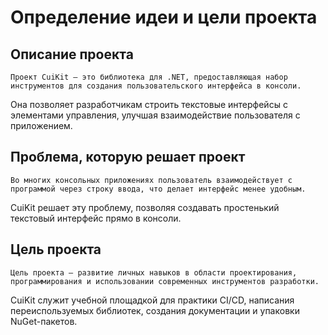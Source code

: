 # Определение идеи и цели проекта
## Описание проекта
    Проект CuiKit — это библиотека для .NET, предоставляющая набор инструментов для создания пользовательского интерфейса в консоли.
Она позволяет разработчикам строить текстовые интерфейсы с элементами управления, улучшая взаимодействие пользователя с приложением.

## Проблема, которую решает проект
    Во многих консольных приложениях пользователь взаимодействует с программой через строку ввода, что делает интерфейс менее удобным.
CuiKit решает эту проблему, позволяя создавать простенький текстовый интерфейс прямо в консоли.

## Цель проекта
    Цель проекта — развитие личных навыков в области проектирования, программирования и использовании современных инструментов разработки.
CuiKit служит учебной площадкой для практики CI/CD, написания переиспользуемых библиотек, создания документации и упаковки NuGet-пакетов.